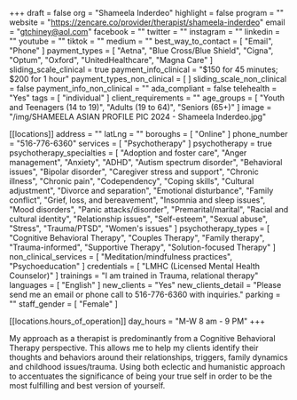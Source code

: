 +++
draft = false
org = "Shameela Inderdeo"
highlight = false
program = ""
website = "https://zencare.co/provider/therapist/shameela-inderdeo"
email = "gtchiney@aol.com"
facebook = ""
twitter = ""
instagram = ""
linkedin = ""
youtube = ""
tiktok = ""
medium = ""
best_way_to_contact = [ "Email", "Phone" ]
payment_types = [
  "Aetna",
  "Blue Cross/Blue Shield",
  "Cigna",
  "Optum",
  "Oxford",
  "UnitedHealthcare",
  "Magna Care"
]
sliding_scale_clinical = true
payment_info_clinical = "$150 for 45 minutes; $200 for 1 hour"
payment_types_non_clinical = [ ]
sliding_scale_non_clinical = false
payment_info_non_clinical = ""
ada_compliant = false
telehealth = "Yes"
tags = [ "individual" ]
client_requirements = ""
age_groups = [
  "Youth and Teenagers (14 to 19)",
  "Adults (19 to 64)",
  "Seniors (65+)"
]
image = "/img/SHAMEELA ASIAN PROFILE PIC 2024 - Shameela Inderdeo.jpg"

[[locations]]
address = ""
latLng = ""
boroughs = [ "Online" ]
phone_number = "516-776-6360"
services = [ "Psychotherapy" ]
psychotherapy = true
psychotherapy_specialties = [
  "Adoption and foster care",
  "Anger management",
  "Anxiety",
  "ADHD",
  "Autism spectrum disorder",
  "Behavioral issues",
  "Bipolar disorder",
  "Caregiver stress and support",
  "Chronic illness",
  "Chronic pain",
  "Codependency",
  "Coping skills",
  "Cultural adjustment",
  "Divorce and separation",
  "Emotional disturbance",
  "Family conflict",
  "Grief, loss, and bereavement",
  "Insomnia and sleep issues",
  "Mood disorders",
  "Panic attacks/disorder",
  "Premarital/marital",
  "Racial and cultural identity",
  "Relationship issues",
  "Self-esteem",
  "Sexual abuse",
  "Stress",
  "Trauma/PTSD",
  "Women's issues"
]
psychotherapy_types = [
  "Cognitive Behavioral Therapy",
  "Couples Therapy",
  "Family therapy",
  "Trauma-informed",
  "Supportive Therapy",
  "Solution-focused Therapy"
]
non_clinical_services = [ "Meditation/mindfulness practices", "Psychoeducation" ]
credentials = [ "LMHC (Licensed Mental Health Counselor)" ]
trainings = "I am trained in Trauma, relational therapy"
languages = [ "English" ]
new_clients = "Yes"
new_clients_detail = "Please send me an email or phone call to 516-776-6360 with inquiries."
parking = ""
staff_gender = [ "Female" ]

  [[locations.hours_of_operation]]
  day_hours = "M-W 8 am - 9 PM"
+++


My approach as a therapist is predominantly from a Cognitive Behavioral Therapy perspective. This allows me to help my clients identify their thoughts and behaviors around their relationships, triggers, family dynamics and childhood issues/trauma. Using both eclectic and humanistic approach to accentuates the significance of being your true self in order to be the most fulfilling and best version of yourself.
